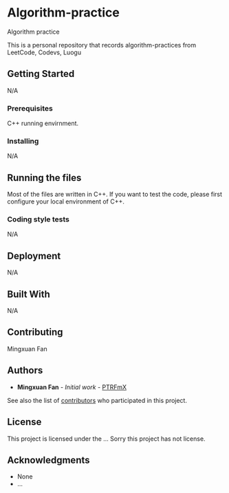 # Algorithm-practice
Algorithm practice

This is a personal repository that records algorithm-practices from LeetCode, Codevs, Luogu

## Getting Started

N/A

### Prerequisites

C++ running envirnment.

### Installing

N/A


## Running the files

Most of the files are written in C++. If you want to test the code, please first configure your local environment of C++.

### Coding style tests

N/A

## Deployment

N/A

## Built With

N/A

## Contributing

Mingxuan Fan

## Authors

* **Mingxuan Fan** - *Initial work* - [PTRFmX](https://github.com/PTRFmX)

See also the list of [contributors](https://github.com/PTRFmX/Algorithm-practice/contributors) who participated in this project.

## License

This project is licensed under the ... Sorry this project has not license.

## Acknowledgments

* None
* ...
